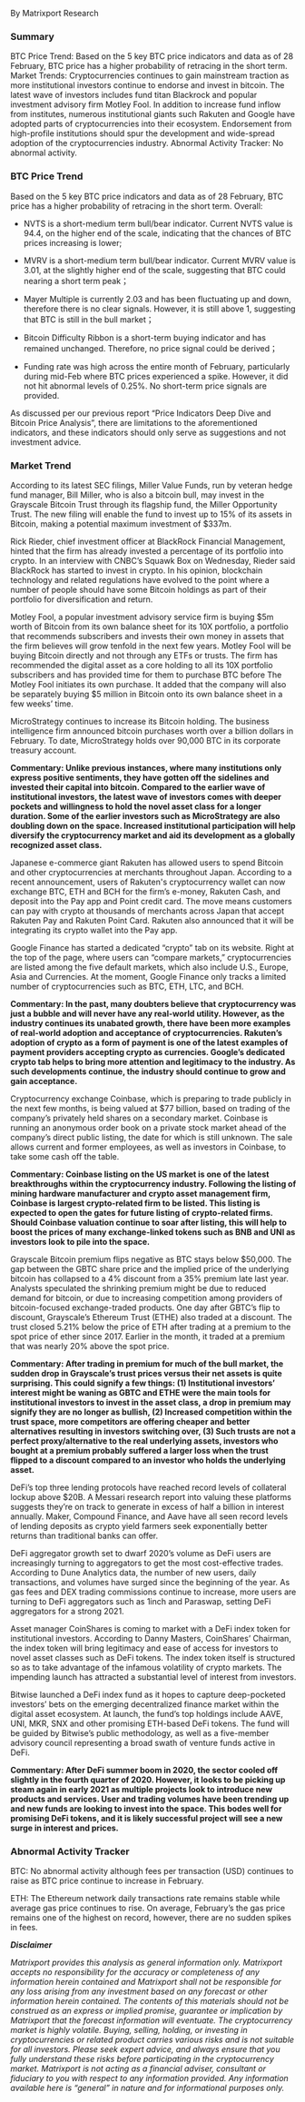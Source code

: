 By Matrixport Research

### Summary

BTC Price Trend: Based on the 5 key BTC price indicators and data as of 28 February, BTC price has a higher probability of retracing in the short term.
Market Trends: Cryptocurrencies continues to gain mainstream traction as more institutional investors continue to endorse and invest in bitcoin. The latest wave of investors includes fund titan Blackrock and popular investment advisory firm Motley Fool. In addition to increase fund inflow from institutes, numerous institutional giants such Rakuten and Google have adopted parts of cryptocurrencies into their ecosystem. Endorsement from high-profile institutions should spur the development and wide-spread adoption of the cryptocurrencies industry.
Abnormal Activity Tracker: No abnormal activity.

### BTC Price Trend

Based on the 5 key BTC price indicators and data as of 28 February, BTC price has a higher probability of retracing in the short term. Overall:

-	NVTS is a short-medium term bull/bear indicator. Current NVTS value is 94.4, on the higher end of the scale, indicating that the chances of BTC prices increasing is lower;

-	MVRV is a short-medium term bull/bear indicator. Current MVRV value is 3.01, at the slightly higher end of the scale, suggesting that BTC could nearing a short term peak；

-	Mayer Multiple is currently 2.03 and has been fluctuating up and down, therefore there is no clear signals. However, it is still above 1, suggesting that BTC is still in the bull market；

-	Bitcoin Difficulty Ribbon is a short-term buying indicator and has remained unchanged. Therefore, no price signal could be derived；

-	Funding rate was high across the entire month of February, particularly during mid-Feb where BTC prices experienced a spike. However, it did not hit abnormal levels of 0.25%. No short-term price signals are provided.

As discussed per our previous report “Price Indicators Deep Dive and Bitcoin Price Analysis”, there are limitations to the aforementioned indicators, and these indicators should only serve as suggestions and not investment advice.

### Market Trend

According to its latest SEC filings, Miller Value Funds, run by veteran hedge fund manager, Bill Miller, who is also a bitcoin bull, may invest in the Grayscale Bitcoin Trust through its flagship fund, the Miller Opportunity Trust. The new filing will enable the fund to invest up to 15% of its assets in Bitcoin, making a potential maximum investment of $337m.

Rick Rieder, chief investment officer at BlackRock Financial Management, hinted that the firm has already invested a percentage of its portfolio into crypto. In an interview with CNBC’s Squawk Box on Wednesday, Rieder said BlackRock has started to invest in crypto. In his opinion, blockchain technology and related regulations have evolved to the point where a number of people should have some Bitcoin holdings as part of their portfolio for diversification and return.

Motley Fool, a popular investment advisory service firm is buying $5m worth of Bitcoin from its own balance sheet for its 10X portfolio, a portfolio that recommends subscribers and invests their own money in assets that the firm believes will grow tenfold in the next few years. Motley Fool will be buying Bitcoin directly and not through any ETFs or trusts. The firm has recommended the digital asset as a core holding to all its 10X portfolio subscribers and has provided time for them to purchase BTC before The Motley Fool initiates its own purchase. It added that the company will also be separately buying $5 million in Bitcoin onto its own balance sheet in a few weeks’ time.

MicroStrategy continues to increase its Bitcoin holding. The business intelligence firm announced bitcoin purchases worth over a billion dollars in February. To date, MicroStrategy holds over 90,000 BTC in its corporate treasury account.

**Commentary: Unlike previous instances, where many institutions only express positive sentiments, they have gotten off the sidelines and invested their capital into bitcoin. Compared to the earlier wave of institutional investors, the latest wave of investors comes with deeper pockets and willingness to hold the novel asset class for a longer duration. Some of the earlier investors such as MicroStrategy are also doubling down on the space. Increased institutional participation will help diversify the cryptocurrency market and aid its development as a globally recognized asset class.**

Japanese e-commerce giant Rakuten has allowed users to spend Bitcoin and other cryptocurrencies at merchants throughout Japan. According to a recent announcement, users of Rakuten's cryptocurrency wallet can now exchange BTC, ETH and BCH for the firm’s e-money, Rakuten Cash, and deposit into the Pay app and Point credit card. The move means customers can pay with crypto at thousands of merchants across Japan that accept Rakuten Pay and Rakuten Point Card. Rakuten also announced that it will be integrating its crypto wallet into the Pay app.

Google Finance has started a dedicated “crypto” tab on its website. Right at the top of the page, where users can “compare markets,” cryptocurrencies are listed among the five default markets, which also include U.S., Europe, Asia and Currencies. At the moment, Google Finance only tracks a limited number of cryptocurrencies such as BTC, ETH, LTC, and BCH.

**Commentary: In the past, many doubters believe that cryptocurrency was just a bubble and will never have any real-world utility. However, as the industry continues its unabated growth, there have been more examples of real-world adoption and acceptance of cryptocurrencies. Rakuten’s adoption of crypto as a form of payment is one of the latest examples of payment providers accepting crypto as currencies. Google’s dedicated crypto tab helps to bring more attention and legitimacy to the industry. As such developments continue, the industry should continue to grow and gain acceptance.**

Cryptocurrency exchange Coinbase, which is preparing to trade publicly in the next few months, is being valued at $77 billion, based on trading of the company’s privately held shares on a secondary market. Coinbase is running an anonymous order book on a private stock market ahead of the company’s direct public listing, the date for which is still unknown. The sale allows current and former employees, as well as investors in Coinbase, to take some cash off the table.

**Commentary: Coinbase listing on the US market is one of the latest breakthroughs within the cryptocurrency industry. Following the listing of mining hardware manufacturer and crypto asset management firm, Coinbase is largest crypto-related firm to be listed. This listing is expected to open the gates for future listing of crypto-related firms. Should Coinbase valuation continue to soar after listing, this will help to boost the prices of many exchange-linked tokens such as BNB and UNI as investors look to pile into the space.**

Grayscale Bitcoin premium flips negative as BTC stays below $50,000. The gap between the GBTC share price and the implied price of the underlying bitcoin has collapsed to a 4% discount from a 35% premium late last year. Analysts speculated the shrinking premium might be due to reduced demand for bitcoin, or due to increasing competition among providers of bitcoin-focused exchange-traded products.
One day after GBTC’s flip to discount, Grayscale’s Ethereum Trust (ETHE) also traded at a discount. The trust closed 5.21% below the price of ETH after trading at a premium to the spot price of ether since 2017. Earlier in the month, it traded at a premium that was nearly 20% above the spot price.

**Commentary: After trading in premium for much of the bull market, the sudden drop in Grayscale’s trust prices versus their net assets is quite surprising. This could signify a few things: (1) Institutional investors’ interest might be waning as GBTC and ETHE were the main tools for institutional investors to invest in the asset class, a drop in premium may signify they are no longer as bullish, (2) Increased competition within the trust space, more competitors are offering cheaper and better alternatives resulting in investors switching over, (3) Such trusts are not a perfect proxy/alternative to the real underlying assets, investors who bought at a premium probably suffered a larger loss when the trust flipped to a discount compared to an investor who holds the underlying asset.**

DeFi’s top three lending protocols have reached record levels of collateral lockup above $20B. A Messari research report into valuing these platforms suggests they’re on track to generate in excess of half a billion in interest annually. Maker, Compound Finance, and Aave have all seen record levels of lending deposits as crypto yield farmers seek exponentially better returns than traditional banks can offer.

DeFi aggregator growth set to dwarf 2020’s volume as DeFi users are increasingly turning to aggregators to get the most cost-effective trades. According to Dune Analytics data, the number of new users, daily transactions, and volumes have surged since the beginning of the year. As gas fees and DEX trading commissions continue to increase, more users are turning to DeFi aggregators such as 1inch and Paraswap, setting DeFi aggregators for a strong 2021.

Asset manager CoinShares is coming to market with a DeFi index token for institutional investors. According to Danny Masters, CoinShares’ Chairman, the index token will bring legitimacy and ease of access for investors to novel asset classes such as DeFi tokens. The index token itself is structured so as to take advantage of the infamous volatility of crypto markets. The impending launch has attracted a substantial level of interest from investors.

Bitwise launched a DeFi index fund as it hopes to capture deep-pocketed investors’ bets on the emerging decentralized finance market within the digital asset ecosystem. At launch, the fund’s top holdings include AAVE, UNI, MKR, SNX and other promising ETH-based DeFi tokens. The fund will be guided by Bitwise’s public methodology, as well as a five-member advisory council representing a broad swath of venture funds active in DeFi.

**Commentary: After DeFi summer boom in 2020, the sector cooled off slightly in the fourth quarter of 2020. However, it looks to be picking up steam again in early 2021 as multiple projects look to introduce new products and services. User and trading volumes have been trending up and new funds are looking to invest into the space. This bodes well for promising DeFi tokens, and it is likely successful project will see a new surge in interest and prices.**

### Abnormal Activity Tracker

BTC: No abnormal activity although fees per transaction (USD) continues to raise as BTC price continue to increase in February.

ETH: The Ethereum network daily transactions rate remains stable while average gas price continues to rise. On average, February’s the gas price remains one of the highest on record, however, there are no sudden spikes in fees.

***Disclaimer***

*Matrixport provides this analysis as general information only. Matrixport accepts no responsibility for the accuracy or completeness of any information herein contained and Matrixport shall not be responsible for any loss arising from any investment based on any forecast or other information herein contained. The contents of this materials should not be construed as an express or implied promise, guarantee or implication by Matrixport that the forecast information will eventuate. The cryptocurrency market is highly volatile. Buying, selling, holding, or investing in cryptocurrencies or related product carries various risks and is not suitable for all investors. Please seek expert advice, and always ensure that you fully understand these risks before participating in the cryptocurrency market.
Matrixport is not acting as a financial adviser, consultant or fiduciary to you with respect to any information provided. Any information available here is “general” in nature and for informational purposes only.*

